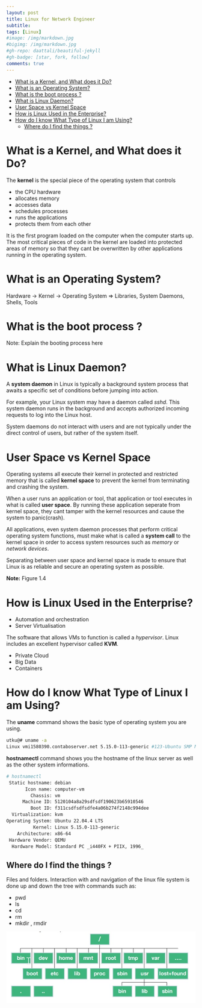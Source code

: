 ```yaml
---
layout: post
title: Linux for Network Engineer
subtitle: 
tags: [Linux]
#image: /img/markdown.jpg
#bigimg: /img/markdown.jpg
#gh-repo: daattali/beautiful-jekyll
#gh-badge: [star, fork, follow]
comments: true
---
```


- [What is a Kernel, and What does it Do?](#what-is-a-kernel-and-what-does-it-do)
- [What is an Operating System?](#what-is-an-operating-system)
- [What is the boot process ?](#what-is-the-boot-process-)
- [What is Linux Daemon?](#what-is-linux-daemon)
- [User Space vs Kernel Space](#user-space-vs-kernel-space)
- [How is Linux Used in the Enterprise?](#how-is-linux-used-in-the-enterprise)
- [How do I know What Type of Linux I am Using?](#how-do-i-know-what-type-of-linux-i-am-using)
  - [Where do I find the things ?](#where-do-i-find-the-things-)


# What is a Kernel, and What does it Do?
The **kernel** is the special piece of the operating system that controls 
- the CPU hardware
- allocates memory 
- accesses data
- schedules processes 
- runs the applications
- protects them from each other

It is the first program loaded on the computer when the computer starts up. The most critical pieces of code in the kernel are loaded into protected areas of memory so that they cant be overwritten by other applications running in the operating system.

# What is an Operating System?

Hardware -> Kernel -> Operating System => Libraries, System Daemons, Shells, Tools


# What is the boot process ?
Note: Explain the booting process here

# What is Linux Daemon?
A **system daemon** in Linux is typically a background system process that awaits a specific set of conditions before jumping into action.

For example, your Linux system may have a daemon called *sshd*. This system daemon runs in the background and accepts authorized incoming requests to log into the Linux host.

System daemons do not interact with users and are not typically under the direct control of users, but rather of the system itself. 

# User Space vs Kernel Space 

Operating systems all execute their kernel in protected and restricted memory that is called **kernel space** to prevent the kernel from terminating and crashing the system. 

When a user runs an application or tool, that application or tool executes in what is called **user space**. By running these application seperate from kernel space, they cant tamper with the kernel resources and cause the system to panic(crash).

All applications, even system daemon processes that perform critical operating system functions, must make what is called a **system call** to the kernel space in order to access system resources such as *memory* or *network devices*.

Separating between user space and kernel space  is made to ensure that Linux is as reliable and secure an operating system as possible.

**Note:**  Figure 1.4

# How is Linux Used in the Enterprise?
- Automation and orchestration
- Server Virtualisation

The software that allows VMs to function is called a *hypervisor*. Linux includes an excellent hypervisor called **KVM**.

- Private Cloud
- Big Data
- Containers

# How do I know What Type of Linux I am Using?

The **uname** command shows the basic type of operating system you are using.

```bash
utku@# uname -a
Linux vmi1580390.contaboserver.net 5.15.0-113-generic #123-Ubuntu SMP Mon Jun 10 08:16:17 UTC 2024 x86_64 x86_64 x86_64 GNU/Linux
```
**hostnamectl** command shows you the hostname of the linux server as well as the other system informations.

```bash
# hostnamectl 
 Static hostname: debian
       Icon name: computer-vm
         Chassis: vm
      Machine ID: 5120104a8a29sdfsdf190623b65910546
         Boot ID: f311csdfsdfsdfe4a06b274f2148c994dee
  Virtualization: kvm
Operating System: Ubuntu 22.04.4 LTS               
          Kernel: Linux 5.15.0-113-generic
    Architecture: x86-64
 Hardware Vendor: QEMU
  Hardware Model: Standard PC _i440FX + PIIX, 1996_
```

## Where do I find the things ? 

Files and folders. Interaction with and navigation of the linux file system is done up and down the tree with commands such as:

- pwd
- ls
- cd
- rm
- mkdir , rmdir

![Linux File System](../img/Linux_for_NE/linux_file_system.jpg)




